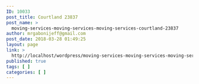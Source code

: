 ```yaml
---
ID: 10033
post_title: Courtland 23837
post_name: >
  moving-services-moving-services-moving-services-courtland-23837
author: mrgabonijeff@gmail.com
post_date: 2018-03-28 01:49:25
layout: page
link: >
  http://localhost/wordpress/moving-services-moving-services-moving-services-courtland-23837/
published: true
tags: [ ]
categories: [ ]
---
```

